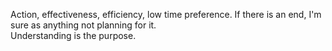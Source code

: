 Action, effectiveness, efficiency, low time preference.
If there is an end, I'm sure as anything not planning for it.  
Understanding is the purpose.
